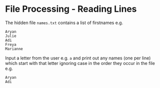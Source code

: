 # File Processing - Reading Lines

The hidden file `names.txt` contains a list of firstnames e.g. 

```
Aryan
Julie
Adi
Freya
Marianne
```
Input a letter from the user e.g. `a` and print out any names (one per line) which start with that letter ignoring case in the order they occur in the file e.g.

```
Aryan
Adi
```
